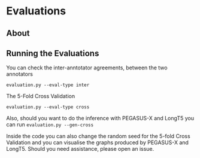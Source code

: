 # Evaluations

## About


## Running the Evaluations
You can check the inter-anntotator agreements, between the two annotators

`evaluation.py --eval-type inter`

The 5-Fold Cross Validation 

`evaluation.py --eval-type cross`

Also, should you want to do the inference with PEGASUS-X and LongT5 you can run 
`evaluation.py --gen-cross`

Inside the code you can also change the random seed for the 5-fold Cross Validation and you can visualise the graphs produced by PEGASUS-X and LongT5.
Should you need assistance, please open an issue.